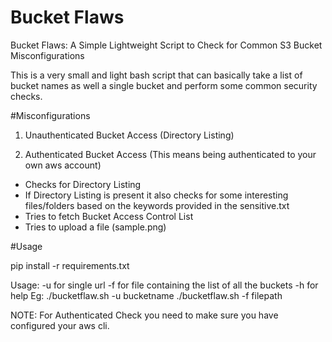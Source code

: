 # Bucket Flaws
Bucket Flaws: A Simple Lightweight Script to Check for Common S3 Bucket Misconfigurations

This is a very small and light bash script that can basically take a list of bucket names as well a single bucket and perform some common security checks.

#Misconfigurations

1) Unauthenticated Bucket Access (Directory Listing)

2) Authenticated Bucket Access (This means being authenticated to your own aws account)

- Checks for Directory Listing
- If Directory Listing is present it also checks for some interesting files/folders based on the keywords provided in the sensitive.txt
- Tries to fetch Bucket Access Control List
- Tries to upload a file (sample.png)

#Usage

pip install -r requirements.txt

Usage: -u for single url
-f for file containing the list of all the buckets
-h for help
Eg: ./bucketflaw.sh -u bucketname
    ./bucketflaw.sh -f filepath

NOTE: For Authenticated Check you need to make sure you have configured your aws cli.
